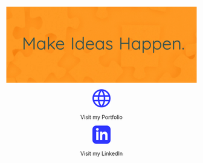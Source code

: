 ![Alt text](<images/Screenshot 2021-07-30 at 16.58.29.png>)

<div align="center">

[![Alt text](images/iconmonstr-globe-8-48.png)](https://joshuajcarter.com/)<p>Visit my Portfolio</p>

</div>

<div align="center">

[![Alt text](images/iconmonstr-linkedin-3-48.png)](https://www.linkedin.com/in/joshua-j-carter-dev/)<p>Visit my LinkedIn</p>

</div>

<!-- ### Hi there 👋 -->

<!--
**joshuajcarter/joshuajcarter** is a ✨ _special_ ✨ repository because its `README.md` (this file) appears on your GitHub profile.

Here are some ideas to get you started:

- 🔭 I’m currently working on ...
- 🌱 I’m currently learning ...
- 👯 I’m looking to collaborate on ...
- 🤔 I’m looking for help with ...
- 💬 Ask me about ...
- 📫 How to reach me: ...
- 😄 Pronouns: ...
- ⚡ Fun fact: ...
-->
